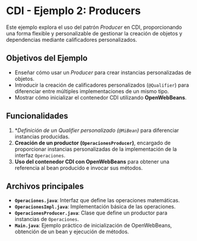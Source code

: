 # CDI - Ejemplo 2: **Producers**

Este ejemplo explora el uso del patrón *Producer* en CDI, proporcionando una forma flexible y personalizable de gestionar la creación de objetos y dependencias mediante calificadores personalizados.

## Objetivos del Ejemplo
- Enseñar cómo usar un *Producer* para crear instancias personalizadas de objetos.
- Introducir la creación de calificadores personalizados (`@Qualifier`) para diferenciar entre múltiples implementaciones de un mismo tipo.
- Mostrar cómo inicializar el contenedor CDI utilizando **OpenWebBeans**.

## Funcionalidades
1. **Definición de un *Qualifier personalizado (`@MiBean`)** para diferenciar instancias producidas.
2. **Creación de un productor (`OperacionesProducer`)**, encargado de proporcionar instancias personalizadas de la implementación de la interfaz `Operaciones`.
3. **Uso del contenedor CDI con OpenWebBeans** para obtener una referencia al bean producido e invocar sus métodos.

## Archivos principales
- **`Operaciones.java`**: Interfaz que define las operaciones matemáticas.
- **`OperacionesImpl.java`**: Implementación básica de las operaciones.
- **`OperacionesProducer.java`**: Clase que define un productor para instancias de `Operaciones`.
- **`Main.java`**: Ejemplo práctico de inicialización de OpenWebBeans, obtención de un bean y ejecución de métodos.